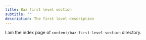 ```yaml
---
title: Baz first level section
subtitle: ""
description: The first level description
---
```


I am the index page of `content/baz-first-level-section` directory.
